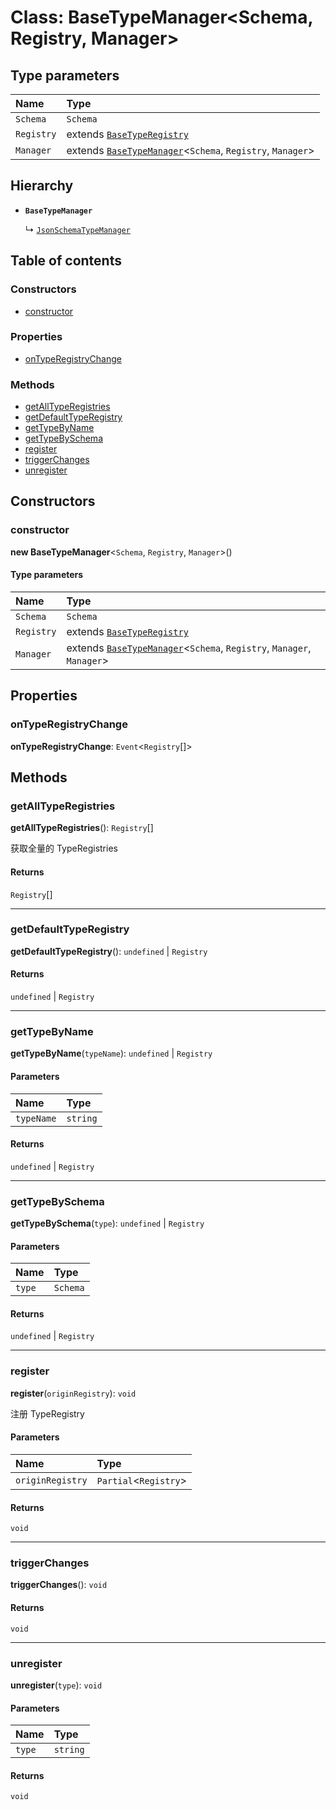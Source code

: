 # Class: BaseTypeManager\<Schema, Registry, Manager>

## Type parameters

| Name | Type |
| :------ | :------ |
| `Schema` | `Schema` |
| `Registry` | extends [`BaseTypeRegistry`](/en/auto-docs/json-schema/interfaces/BaseTypeRegistry.md) |
| `Manager` | extends [`BaseTypeManager`](/en/auto-docs/json-schema/classes/BaseTypeManager.md)<`Schema`, `Registry`, `Manager`> |

## Hierarchy

* **`BaseTypeManager`**

  ↳ [`JsonSchemaTypeManager`](/en/auto-docs/json-schema/classes/JsonSchemaTypeManager.md)

## Table of contents

### Constructors

* [constructor](/en/auto-docs/json-schema/classes/BaseTypeManager.md#constructor)

### Properties

* [onTypeRegistryChange](/en/auto-docs/json-schema/classes/BaseTypeManager.md#ontyperegistrychange)

### Methods

* [getAllTypeRegistries](/en/auto-docs/json-schema/classes/BaseTypeManager.md#getalltyperegistries)
* [getDefaultTypeRegistry](/en/auto-docs/json-schema/classes/BaseTypeManager.md#getdefaulttyperegistry)
* [getTypeByName](/en/auto-docs/json-schema/classes/BaseTypeManager.md#gettypebyname)
* [getTypeBySchema](/en/auto-docs/json-schema/classes/BaseTypeManager.md#gettypebyschema)
* [register](/en/auto-docs/json-schema/classes/BaseTypeManager.md#register)
* [triggerChanges](/en/auto-docs/json-schema/classes/BaseTypeManager.md#triggerchanges)
* [unregister](/en/auto-docs/json-schema/classes/BaseTypeManager.md#unregister)

## Constructors

### constructor

**new BaseTypeManager**<`Schema`, `Registry`, `Manager`>()

#### Type parameters

| Name | Type |
| :------ | :------ |
| `Schema` | `Schema` |
| `Registry` | extends [`BaseTypeRegistry`](/en/auto-docs/json-schema/interfaces/BaseTypeRegistry.md) |
| `Manager` | extends [`BaseTypeManager`](/en/auto-docs/json-schema/classes/BaseTypeManager.md)<`Schema`, `Registry`, `Manager`, `Manager`> |

## Properties

### onTypeRegistryChange

**onTypeRegistryChange**: `Event`<`Registry`\[]>

## Methods

### getAllTypeRegistries

**getAllTypeRegistries**(): `Registry`\[]

获取全量的 TypeRegistries

#### Returns

`Registry`\[]

***

### getDefaultTypeRegistry

**getDefaultTypeRegistry**(): `undefined` | `Registry`

#### Returns

`undefined` | `Registry`

***

### getTypeByName

**getTypeByName**(`typeName`): `undefined` | `Registry`

#### Parameters

| Name | Type |
| :------ | :------ |
| `typeName` | `string` |

#### Returns

`undefined` | `Registry`

***

### getTypeBySchema

**getTypeBySchema**(`type`): `undefined` | `Registry`

#### Parameters

| Name | Type |
| :------ | :------ |
| `type` | `Schema` |

#### Returns

`undefined` | `Registry`

***

### register

**register**(`originRegistry`): `void`

注册 TypeRegistry

#### Parameters

| Name | Type |
| :------ | :------ |
| `originRegistry` | `Partial`<`Registry`> | [`TypeRegistryCreator`](/en/auto-docs/json-schema/types/TypeRegistryCreator.md)<`Schema`, `Registry`, `Manager`> |

#### Returns

`void`

***

### triggerChanges

**triggerChanges**(): `void`

#### Returns

`void`

***

### unregister

**unregister**(`type`): `void`

#### Parameters

| Name | Type |
| :------ | :------ |
| `type` | `string` |

#### Returns

`void`
